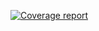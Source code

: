 [![Coverage report](https://gitlab.com/gitlab-org/gitlab-ce/badges/master/coverage.svg?job=coverage)](https://deepranalytics.gitlab.io/HelloCICD/)